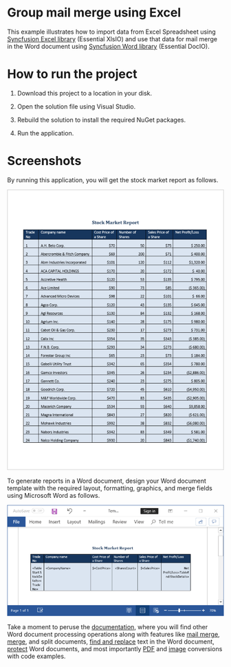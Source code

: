 # Group mail merge using Excel

This example illustrates how to import data from Excel Spreadsheet using [Syncfusion Excel library](https://www.syncfusion.com/excel-framework/net-core?utm_source=github&utm_medium=listing&utm_campaign=mail-merge-examples) (Essential XlsIO) and use that data for mail merge in the Word document using [Syncfusion Word library](https://www.syncfusion.com/word-framework/net-core?utm_source=github&utm_medium=listing&utm_campaign=mail-merge-examples) (Essential DocIO).

# How to run the project

1. Download this project to a location in your disk.

2. Open the solution file using Visual Studio.

3. Rebuild the solution to install the required NuGet packages.

4. Run the application.

# Screenshots

By running this application, you will get the stock market report as follows.

<p align="center">
<img src="Images/Group-Mail-merge-using-Excel-output.png" alt="Group-Mail-merge-using-Excel-output"/>
</p>

To generate reports in a Word document, design your Word document template with the required layout, formatting, graphics, and merge fields using Microsoft Word as follows.

<p align="center">
<img src="Images/Group-Mail-merge-using-Excel-template.png" alt="Group-Mail-merge-using-Excel-template"/>
</p>

Take a moment to peruse the [documentation](https://help.syncfusion.com/file-formats/docio/getting-started), where you will find other Word document processing operations along with features like [mail merge](https://help.syncfusion.com/file-formats/docio/working-with-mailmerge), [merge](https://help.syncfusion.com/file-formats/docio/working-with-word-document#merging-word-documents), and split documents, [find and replace](https://help.syncfusion.com/file-formats/docio/working-with-find-and-replace) text in the Word document, [protect](https://help.syncfusion.com/file-formats/docio/working-with-security) Word documents, and most importantly [PDF](https://help.syncfusion.com/file-formats/docio/word-to-pdf) and [image](https://help.syncfusion.com/file-formats/docio/word-to-image) conversions with code examples.
